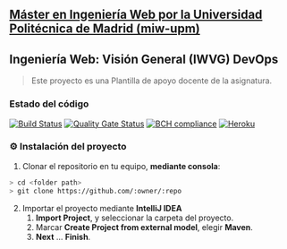 ## [Máster en Ingeniería Web por la Universidad Politécnica de Madrid (miw-upm)](http://miw.etsisi.upm.es)
## Ingeniería Web: Visión General (IWVG) DevOps
> Este proyecto es una Plantilla de apoyo docente de la asignatura.

### Estado del código
[![Build Status](https://travis-ci.org/PabloCC/iwvg-devops-pablo-coronado.svg?branch=master)](https://travis-ci.org/PabloCC/iwvg-devops-pablo-coronado)
[![Quality Gate Status](https://sonarcloud.io/api/project_badges/measure?project=pablo.coronado%3Aiwvg-devops-pcc&metric=alert_status)](https://sonarcloud.io/dashboard?id=pablo.coronado%3Aiwvg-devops-pcc)
[![BCH compliance](https://bettercodehub.com/edge/badge/PabloCC/iwvg-devops-pablo-coronado?branch=master)](https://bettercodehub.com/)
[![Heroku](https://iwvg-devops-pablo-coronado.herokuapp.com/system/version-badge)](https://iwvg-devops-pablo-coronado.herokuapp.com)

### :gear: Instalación del proyecto
1. Clonar el repositorio en tu equipo, **mediante consola**:
```sh
> cd <folder path>
> git clone https://github.com/:owner/:repo
```
2. Importar el proyecto mediante **IntelliJ IDEA**
   1. **Import Project**, y seleccionar la carpeta del proyecto.
   1. Marcar **Create Project from external model**, elegir **Maven**.
   1. **Next** … **Finish**.
